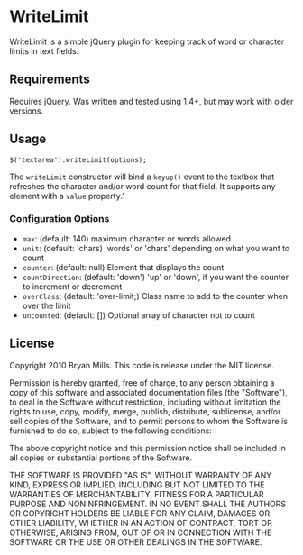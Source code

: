 WriteLimit
===========

WriteLimit is a simple jQuery plugin for keeping track of word or character limits in text fields.

Requirements
------------

Requires jQuery. Was written and tested using 1.4+, but may work with older versions.

Usage
-----

    $('textarea').writeLimit(options);

The `writeLimit` constructor will bind a `keyup()` event to the textbox that refreshes the character and/or word count for that field. It supports any element with a `value` property.'

### Configuration Options

 - `max`: (default: 140) maximum character or words allowed  
 - `unit`: (default: 'chars) 'words' or 'chars' depending on what you want to count
 - `counter`: (default: null) Element that displays the count 
 - `countDirection`: (default: 'down') 'up' or 'down', if you want the counter to increment or decrement
 - `overClass`: (default: 'over-limit;) Class name to add to the counter when over the limit
 - `uncounted`: (default: []) Optional array of character not to count
    
License
-------

Copyright 2010 Bryan Mills. This code is release under the MIT license.

Permission is hereby granted, free of charge, to any person obtaining a copy
of this software and associated documentation files (the "Software"), to deal
in the Software without restriction, including without limitation the rights
to use, copy, modify, merge, publish, distribute, sublicense, and/or sell
copies of the Software, and to permit persons to whom the Software is
furnished to do so, subject to the following conditions:

The above copyright notice and this permission notice shall be included in
all copies or substantial portions of the Software.

THE SOFTWARE IS PROVIDED "AS IS", WITHOUT WARRANTY OF ANY KIND, EXPRESS OR
IMPLIED, INCLUDING BUT NOT LIMITED TO THE WARRANTIES OF MERCHANTABILITY,
FITNESS FOR A PARTICULAR PURPOSE AND NONINFRINGEMENT. IN NO EVENT SHALL THE
AUTHORS OR COPYRIGHT HOLDERS BE LIABLE FOR ANY CLAIM, DAMAGES OR OTHER
LIABILITY, WHETHER IN AN ACTION OF CONTRACT, TORT OR OTHERWISE, ARISING FROM,
OUT OF OR IN CONNECTION WITH THE SOFTWARE OR THE USE OR OTHER DEALINGS IN
THE SOFTWARE.